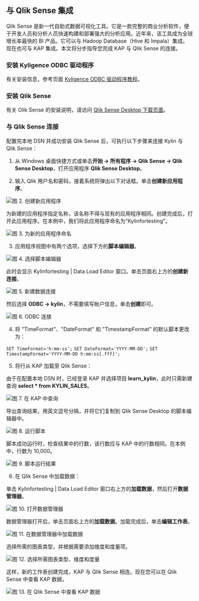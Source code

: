 ## 与 Qlik Sense 集成

Qlik Sense 是新一代自助式数据可视化工具。它是一款完整的商业分析软件，便于开发人员和分析人员快速构建和部署强大的分析应用。近年来，该工具成为全球增长率最快的 BI 产品。它可以与 Hadoop Database（Hive 和 Impala）集成。现在也可与 KAP 集成。本文将分步指导您完成 KAP 与 Qlik Sense 的连接。

### 安装 Kyligence ODBC 驱动程序

有关安装信息，参考页面 [Kyligence ODBC 驱动程序教程](../driver/kyligence-odbc.cn.md)。

### 安装 Qlik Sense

有关 Olik Sense 的安装说明，请访问 [Qlik Sense Desktop 下载页面](https://www.qlik.com/us/try-or-buy/download-qlik-sense)。

### 与 Qlik Sense 连接
配置完本地 DSN 并成功安装 Qlik Sense 后，可执行以下步骤来连接 Kylin 与 Qlik Sense：

1. 从 Windows 桌面快捷方式或单击**开始 -> 所有程序 -> Qlik Sense -> Qlik Sense Desktop**，打开应用程序 **Qlik Sense Desktop**。

2. 输入 Qlik 用户名和密码，接着系统将弹出以下对话框。单击**创建新应用程序**。

![图 2. 创建新应用程序](images/qlik/welcome_to_qlik_desktop.png)

为新建的应用程序指定名称，该名称不得与现有的应用程序相同。创建完成后，打开此应用程序。在本例中，我们将此应用程序命名为“Kylinfortesting”。

![图 3. 为新的应用程序命名](images/qlik/create_new_application.png)

3. 应用程序视图中有两个选项，选择下方的**脚本编辑器**。

![图 4. 选择脚本编辑器](images/qlik/script_editor.png)

此时会显示 Kylinfortesting | Data Load Editor 窗口。单击页面右上方的**创建新连接**。

![图 5. 新建数据连接](images/qlik/create_data_connection.png)

然后选择 **ODBC -> kylin**，不需要填写帐户信息，单击**创建**即可。

![图 6. ODBC 连接](images/qlik/odbc_connection.png)

4. 将 "TimeFormat"、"DateFormat" 和 "TimestampFormat" 的默认脚本更改为：

`SET TimeFormat='h:mm:ss';`
`SET DateFormat='YYYY-MM-DD';`
`SET TimestampFormat='YYYY-MM-DD h:mm:ss[.fff]';`

5. 将行从 KAP 加载至 Qlik Sense：

由于在配置本地 DSN 时，已经登录 KAP 并选择项目 **learn_kylin**，此时只需新建查询 **select * from KYLIN_SALES**。

![图 7. 在 KAP 中查询](images/qlik/kap_query.png)

导出查询结果，用英文逗号分隔，并将它们复制到 Qlik Sense Desktop 的脚本编辑器中。

![图 8. 运行脚本](images/qlik/script_run_result.png)

脚本成功运行时，检查结果中的行数，该行数应与 KAP 中的行数相同。在本例中，行数为 10,000。

![图 9. 脚本运行结果](images/qlik/load_data.png)

6. 在 Qlik Sense 中加载数据：

单击 Kylinfortesting | Data Load Editor 窗口右上方的**加载数据**，然后打开**数据管理器**。

![图 10. 打开数据管理器](images/qlik/open_data_manager.png)

数据管理器打开后，单击页面右上方的**加载数据**。加载完成后，单击**编辑工作表**。

![图 11. 在数据管理器中加载数据](images/qlik/data_load2.png)

选择所需的图表类型，并根据需要添加维度和度量项。

![图 12. 选择所需图表类型、维度和度量](images/qlik/add_dimension.png)

这样，新的工作表创建完成，KAP 与 Qlik Sense 相连。现在您可以在 Qlik Sense 中查看 KAP 数据。

![图 13. 在 Qlik Sense 中查看 KAP 数据](images/qlik/final.png)


